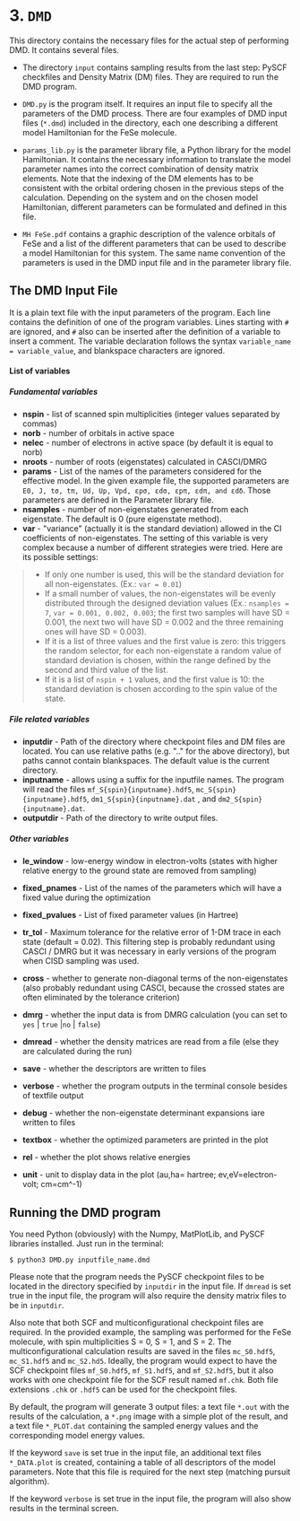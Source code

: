 # 3. `DMD`

This directory contains the necessary files for the actual step of performing DMD. It contains several files.

- The directory `input` contains sampling results from the last step: PySCF checkfiles and Density Matrix (DM) files. They are required to run the DMD program.

- `DMD.py` is the program itself. It requires an input file to specify all the parameters of the DMD process. There are four examples of DMD input files (`*.dmd`) included in the directory, each one describing a different model Hamiltonian for the FeSe molecule.

- `params_lib.py` is the parameter library file, a Python library for the model Hamiltonian. It contains the necessary information to translate the model parameter names into the correct combination of density matrix elements. Note that the indexing of the DM elements has to be consistent with the orbital ordering chosen in the previous steps of the calculation. Depending on the system and on the chosen model Hamiltonian, different parameters can be formulated and defined in this file.

- `MH FeSe.pdf` contains a graphic description of the valence orbitals of FeSe and a list of the different parameters that can be used to describe a model Hamiltonian for this system. The same name convention of the parameters is used in the DMD input file and in the parameter library file.  

## The DMD Input File

It is a plain text file with the input parameters of the program. Each line contains the definition of one of the program variables. Lines starting with `#` are ignored, and `#`  also can be inserted after the definition of a variable to insert a comment. The variable declaration follows the syntax `variable_name = variable_value`, and blankspace characters are ignored.

#### List of variables

##### Fundamental variables

- **nspin** - list of scanned spin multiplicities (integer values separated by commas)
- **norb**    - number of orbitals in active space
- **nelec**   - number of electrons in active space (by default it is equal to norb)
- **nroots**  - number of roots (eigenstates) calculated in CASCI/DMRG
- **params**  - List of the names of the parameters considered for the effective model. In the given example file, the supported parameters are `E0, J, tσ, tπ, Ud, Up, Vpd, εpσ, εdσ, εpπ, εdπ, and εdδ`. Those parameters are defined in the Parameter library file.
- **nsamples** - number of non-eigenstates generated from each eigenstate. The default is 0 (pure eigenstate method). 
- **var**      - "variance" (actually it is the standard deviation) allowed in the CI coefficients of non-eigenstates. The setting of this variable is very complex because a number of different strategies were tried. Here are its possible settings:

> * If only one number is used, this will be the standard deviation for all non-eigenstates. (Ex.: `var = 0.01`)
> * If a small number of values, the non-eigenstates will be evenly distributed through the designed deviation values (Ex.: `nsamples = 7`, `var = 0.001, 0.002, 0.003`; the first two samples will have SD = 0.001, the next two will have SD = 0.002 and the three remaining ones will have SD = 0.003).
> * If it is a list of three values and the first value is zero: this triggers the random selector, for each non-eigenstate a random value of standard deviation is chosen, within the range defined by the second and third value of the list.
> * If it is a list of `nspin + 1` values, and the first value is 10: the standard deviation is chosen according to the spin value of the state.

##### File related variables

- **inputdir**  - Path of the directory where checkpoint files and DM files are located. You can use relative paths (e.g. ".." for the above directory), but paths cannot contain blankspaces. The default value is the current directory.
- **inputname** - allows using a suffix for the inputfile names. The program will read the files `mf_S{spin}{inputname}.hdf5`, `mc_S{spin}{inputname}.hdf5`, `dm1_S{spin}{inputname}.dat` , and `dm2_S{spin}{inputname}.dat`.
- **outputdir** - Path of the directory to write output files.

##### Other variables

- **le_window**     - low-energy window in electron-volts (states with higher relative energy to the ground state are removed from sampling)
- **fixed_pnames**  - List of the names of the parameters which will have a fixed value during the optimization
- **fixed_pvalues** - List of fixed parameter values (in Hartree)
- **tr_tol**        - Maximum tolerance for the relative error of 1-DM trace in each state (default = 0.02). This filtering step is probably redundant using CASCI / DMRG but it was necessary in early versions of the program when CISD sampling was used.
- **cross**         - whether to generate non-diagonal terms of the non-eigenstates (also probably redundant using CASCI, because the crossed states are often eliminated by the tolerance criterion)

- **dmrg**    - whether the input data is from DMRG calculation (you can set to `yes` | `true` |`no` | `false`)
- **dmread**  - whether the density matrices are read from a file (else they are calculated during the run) 
- **save**    - whether the descriptors are written to files
- **verbose** - whether the program outputs in the terminal console besides of textfile output
- **debug**   - whether the non-eigenstate determinant expansions iare written to files
- **textbox** - whether the optimized parameters are printed in the plot
- **rel**     - whether the plot shows relative energies
- **unit**    - unit to display data in the plot (au,ha= hartree; ev,eV=electron-volt; cm=cm^-1)

## Running the DMD program

You need Python (obviously) with the Numpy, MatPlotLib, and PySCF libraries installed. Just run in the terminal:

```$ python3 DMD.py inputfile_name.dmd```

Please note that the program needs the PySCF checkpoint files to be located in the directory specified by `inputdir` in the input file. If `dmread` is set true in the input file, the program will also require the density matrix files to be in `inputdir`.

Also note that both SCF and multiconfigurational checkpoint files are required. In the provided example, the sampling was performed for the FeSe molecule, with spin multiplicities S = 0, S = 1, and S = 2. The multiconfigurational calculation results are saved in the files `mc_S0.hdf5`, `mc_S1.hdf5` and `mc_S2.hd5`. Ideally, the program would expect to have the SCF checkpoint files `mf_S0.hdf5`, `mf_S1.hdf5`, and `mf_S2.hdf5`, but it also works with one checkpoint file for the SCF result named `mf.chk`. Both file extensions `.chk` or `.hdf5` can be used for the checkpoint files.

By default, the program will generate 3 output files: a text file `*.out` with the results of the calculation, a `*.png` image with a simple plot of the result, and a text file `*_PLOT.dat` containing the sampled energy values and the corresponding model energy values.   

If the keyword `save` is set true in the input file, an additional text files `*_DATA.plot` is created, containing a table of all descriptors of the model parameters. Note that this file is required for the next step (matching pursuit algorithm).

If the keyword `verbose` is set true in the input file, the program will also show results in the terminal screen.

